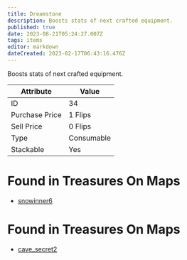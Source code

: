 ```yaml
---
title: Dreamstone
description: Boosts stats of next crafted equipment.
published: true
date: 2023-08-21T05:24:27.007Z
tags: items
editor: markdown
dateCreated: 2023-02-17T06:43:16.476Z
---
```


Boosts stats of next crafted equipment.

|Attribute|Value|
|-|-|
|ID|34|
|Purchase Price|1 Flips|
|Sell Price|0 Flips|
|Type|Consumable|
|Stackable|Yes|


# Found in Treasures On Maps
 * [snowinner6](/maps/snowinner6)
# Found in Treasures On Maps
 * [cave_secret2](/maps/cave_secret2)